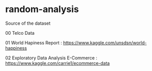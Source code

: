 # random-analysis

Source of the dataset

00 Telco Data

01 World Hapiness Report : https://www.kaggle.com/unsdsn/world-happiness

02 Exploratory Data Analysis E-Commerce : https://www.kaggle.com/carrie1/ecommerce-data
